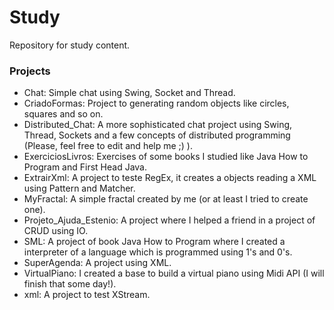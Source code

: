 Study
=====

Repository for study content.



### Projects ###
* Chat: Simple chat using Swing, Socket and Thread.
* CriadoFormas: Project to generating random objects like circles, squares and so on.
* Distributed_Chat: A more sophisticated chat project using Swing, Thread, Sockets and a few concepts of distributed programming (Please, feel free to edit and help me ;) ).
* ExerciciosLivros: Exercises of some books I studied like Java How to Program and First Head Java.
* ExtrairXml: A project to teste RegEx, it creates a objects reading a XML using Pattern and Matcher.
* MyFractal: A simple fractal created by me (or at least I tried to create one).
* Projeto_Ajuda_Estenio: A project where I helped a friend in a project of CRUD using IO.
* SML: A project of book Java How to Program where I created a interpreter of a language which is programmed using 1's and 0's.
* SuperAgenda: A project using XML.
* VirtualPiano: I created a base to build a virtual piano using Midi API (I will finish that some day!).
* xml: A project to test XStream.
